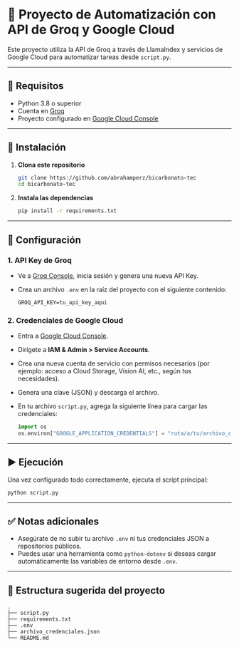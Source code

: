 # 📘 Proyecto de Automatización con API de Groq y Google Cloud

Este proyecto utiliza la API de Groq a través de LlamaIndex y servicios de Google Cloud para automatizar tareas desde `script.py`.

---

## 🚀 Requisitos

- Python 3.8 o superior  
- Cuenta en [Groq](https://console.groq.com/)  
- Proyecto configurado en [Google Cloud Console](https://console.cloud.google.com/)  

---

## 🔧 Instalación

1. **Clona este repositorio**

   ```bash
   git clone https://github.com/abrahamperz/bicarbonato-tec
   cd bicarbonato-tec
   ```

2. **Instala las dependencias**

   ```bash
   pip install -r requirements.txt
   ```

---

## 🔑 Configuración

### 1. API Key de Groq

- Ve a [Groq Console](https://console.groq.com/), inicia sesión y genera una nueva API Key.
- Crea un archivo `.env` en la raíz del proyecto con el siguiente contenido:

  ```env
  GROQ_API_KEY=tu_api_key_aqui
  ```

### 2. Credenciales de Google Cloud

- Entra a [Google Cloud Console](https://console.cloud.google.com/).
- Dirígete a **IAM & Admin > Service Accounts**.
- Crea una nueva cuenta de servicio con permisos necesarios (por ejemplo: acceso a Cloud Storage, Vision AI, etc., según tus necesidades).
- Genera una clave (JSON) y descarga el archivo.
- En tu archivo `script.py`, agrega la siguiente línea para cargar las credenciales:

  ```python
  import os
  os.environ["GOOGLE_APPLICATION_CREDENTIALS"] = "ruta/a/tu/archivo_credenciales.json"
  ```

---

## ▶️ Ejecución

Una vez configurado todo correctamente, ejecuta el script principal:

```bash
python script.py
```

---

## ✅ Notas adicionales

- Asegúrate de no subir tu archivo `.env` ni tus credenciales JSON a repositorios públicos.
- Puedes usar una herramienta como `python-dotenv` si deseas cargar automáticamente las variables de entorno desde `.env`.

---

## 📂 Estructura sugerida del proyecto

```
.
├── script.py
├── requirements.txt
├── .env
├── archivo_credenciales.json
└── README.md
```
